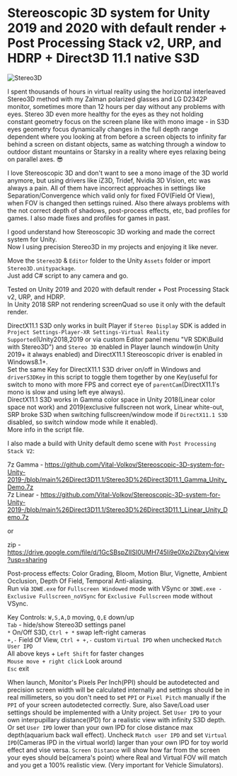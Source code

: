 # Stereoscopic 3D system for Unity 2019 and 2020 with default render + Post Processing Stack v2, URP, and HDRP + Direct3D 11.1 native S3D
![Stereo3D](https://drive.google.com/uc?id=19r3Bb8qQI4b1cdDhZ444Z1ttUry3luPs)

I spent thousands of hours in virtual reality using the horizontal interleaved Stereo3D method with my Zalman polarized glasses and LG D2342P monitor, sometimes more than 12 hours per day without any problems with eyes. Stereo 3D even more healthy for the eyes as they not holding constant geometry focus on the screen plane like with mono image - in S3D eyes geometry focus dynamically changes in the full depth range dependent where you looking at from before a screen objects to infinity far behind a screen on distant objects, same as watching through a window to outdoor distant mountains or Starsky in a reality where eyes relaxing being on parallel axes. :sunglasses:

I love Stereoscopic 3D and don't want to see a mono image of the 3D world anymore, but using drivers like iZ3D, Tridef, Nvidia 3D Vision, etc was always a pain.
All of them have incorrect approaches in settings like Separation/Convergence which valid only for fixed FOV(Field Of View), when FOV is changed then settings ruined.
Also there always problems with the not correct depth of shadows, post-process effects, etc, bad profiles for games. I also made fixes and profiles for games in past.

I good understand how Stereoscopic 3D working and made the correct system for Unity.  
Now I using precision Stereo3D in my projects and enjoying it like never.  

Move the `Stereo3D` & `Editor` folder to the Unity `Assets` folder or import `Stereo3D.unitypackage`.  
Just add C# script to any camera and go.  

Tested on Unity 2019 and 2020 with default render + Post Processing Stack v2, URP, and HDRP.  
In Unity 2018 SRP not rendering screenQuad so use it only with the default render.  

DirectX11.1 S3D only works in built Player if `Stereo Display` SDK is added in `Project Settings-Player-XR Settings-Virtual Reality Supported`(Unity2018,2019 or via custom Editor panel menu "VR SDK\Build with Stereo3D") and `Stereo 3D` enabled in Player launch window(in Unity 2019+ it always enabled) and DirectX11.1 Stereoscopic driver is enabled in Windows8.1+.  
Set the same Key for DirectX11.1 S3D driver on/off in Windows and `driverS3DKey` in this script to toggle them together by one Key(useful for switch to mono with more FPS and correct eye of `parentCam`(DirectX11.1's mono is slow and using left eye always).  
DirectX11.1 S3D works in Gamma color space in Unity 2018(Linear color space not work) and 2019(exclusive fullscreen not work, Linear white-out, SRP broke S3D when switching fullscreen/window mode if `DirectX11.1 S3D` disabled, so switch window mode while it enabled).  
More info in the script file.  

I also made a build with Unity default demo scene with `Post Processing Stack V2`:

7z Gamma - https://github.com/Vital-Volkov/Stereoscopic-3D-system-for-Unity-2019-/blob/main%26Direct3D11.1/Stereo3D%26Direct3D11.1_Gamma_Unity_Demo.7z  
7z Linear - https://github.com/Vital-Volkov/Stereoscopic-3D-system-for-Unity-2019-/blob/main%26Direct3D11.1/Stereo3D%26Direct3D11.1_Linear_Unity_Demo.7z

or

zip - https://drive.google.com/file/d/1GcSBspZIISI0UMH745li9e0Xp2iZbxyQ/view?usp=sharing

Post-process effects: Color Grading, Bloom, Motion Blur, Vignette, Ambient Occlusion, Depth Of Field, Temporal Anti-aliasing.  
Run via `3DWE.exe` for `Fullscreen Windowed` mode with VSync or `3DWE.exe - Exclusive Fullscreen_noVSync` for `Exclusive Fullscreen` mode without VSync.

Key Controls:
   `W,S,A,D` moving, `Q,E` down/up  
   `Tab` - hide/show Stereo3D settings panel  
   `*` On/Off S3D, `Ctrl + *` swap left-right cameras  
   `+,-` Field Of View, `Ctrl + +,-` custom `Virtual IPD` when unchecked `Match User IPD`  
   All above keys  + `Left Shift` for faster changes  
   `Mouse move + right click` Look around  
   `Esc` exit  

When launch, Monitor's Pixels Per Inch(PPI) should be autodetected and precision screen width will be calculated internally and settings should be in real millimeters, so you don't need to set `PPI` or `Pixel Pitch` manually if the `PPI` of your screen autodetected correctly. Sure, also Save/Load user settings should be implemented with a Unity project.
Set `User IPD` to your own interpupillary distance(IPD) for a realistic view with infinity S3D depth.
Or set `User IPD` lower than your own IPD for close distance max depth(aquarium back wall effect).
Uncheck `Match user IPD` and set `Virtual IPD`(Cameras IPD in the virtual world) larger than your own IPD for toy world effect and vise versa.
`Screen Distance` will show how far from the screen your eyes should be(camera's point) where Real and Virtual FOV will match and you get a 100% realistic view. (Very important for Vehicle Simulators).
